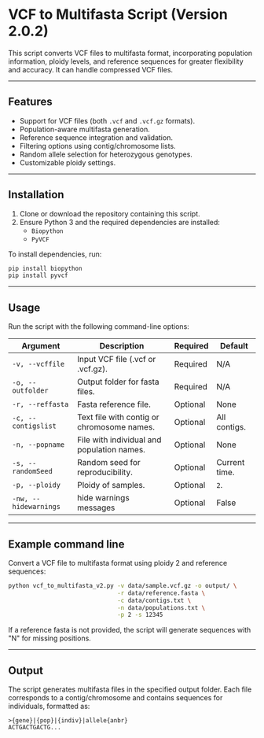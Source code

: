 # VCF to Multifasta Script (Version 2.0.2)

This script converts VCF files to multifasta format, incorporating population information, ploidy levels, and reference sequences for greater flexibility and accuracy. It can handle compressed VCF files.

---

## Features

- Support for VCF files (both `.vcf` and `.vcf.gz` formats).
- Population-aware multifasta generation.
- Reference sequence integration and validation.
- Filtering options using contig/chromosome lists.
- Random allele selection for heterozygous genotypes.
- Customizable ploidy settings.

---

## Installation

1. Clone or download the repository containing this script.
2. Ensure Python 3 and the required dependencies are installed:
   - `Biopython`
   - `PyVCF`

To install dependencies, run:

```bash
pip install biopython
pip install pyvcf
```

---

## Usage

Run the script with the following command-line options:

| **Argument**       | **Description**                                   | **Required**      | **Default**      |
|----------------------|--------------------------------------------------|-------------------|------------------|
| `-v, --vcffile`      | Input VCF file (.vcf or .vcf.gz).                | Required          | N/A              |
| `-o, --outfolder`    | Output folder for fasta files.                   | Required          | N/A              |
| `-r, --reffasta`     | Fasta reference file.                            | Optional          | None             |
| `-c, --contigslist`  | Text file with contig or chromosome names.       | Optional          | All contigs.     |
| `-n, --popname`      | File with individual and population names.       | Optional          | None             |
| `-s, --randomSeed`   | Random seed for reproducibility.                 | Optional          | Current time.    |
| `-p, --ploidy`       | Ploidy of samples.                               | Optional          | `2`.             |
| `-nw, --hidewarnings`| hide warnings messages                           | Optional          | False            |

---

## Example command line

Convert a VCF file to multifasta format using ploidy 2 and reference sequences:

```bash
python vcf_to_multifasta_v2.py -v data/sample.vcf.gz -o output/ \
                               -r data/reference.fasta \
                               -c data/contigs.txt \
                               -n data/populations.txt \
                               -p 2 -s 12345
```

If a reference fasta is not provided, the script will generate sequences with "N" for missing positions.

---

## Output

The script generates multifasta files in the specified output folder. Each file corresponds to a contig/chromosome and contains sequences for individuals, formatted as:

```
>{gene}|{pop}|{indiv}|allele{anbr}
ACTGACTGACTG...
```
